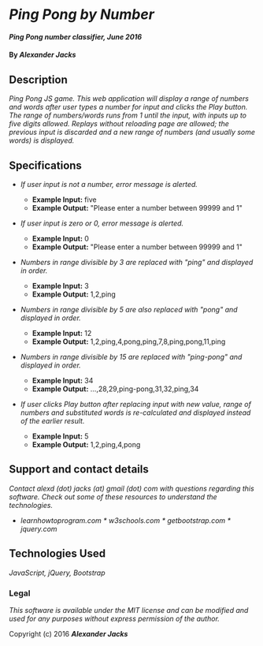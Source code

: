 # _Ping Pong by Number_

#### _Ping Pong number classifier, June 2016_

#### By _Alexander Jacks_

## Description

_Ping Pong JS game. This web application will display a range of numbers and words after user types a number for input and clicks the Play button. The range of numbers/words runs from 1 until the input, with inputs up to five digits allowed._
_Replays without reloading page are allowed; the previous input is discarded and a new range of numbers (and usually some words) is displayed._

## Specifications

* _If user input is not a number, error message is alerted._
  * **Example Input:** five
  * **Example Output:** "Please enter a number between 99999 and 1"

* _If user input is zero or 0, error message is alerted._
  * **Example Input:** 0
  * **Example Output:** "Please enter a number between 99999 and 1"

* _Numbers in range divisible by 3 are replaced with "ping" and displayed in order._
  * **Example Input:** 3
  * **Example Output:** 1,2,ping
* _Numbers in range divisible by 5 are also replaced with "pong" and displayed in order._
  * **Example Input:** 12
  * **Example Output:** 1,2,ping,4,pong,ping,7,8,ping,pong,11,ping
* _Numbers in range divisible by 15 are replaced with "ping-pong" and displayed in order._
  * **Example Input:** 34
  * **Example Output:** ...,28,29,ping-pong,31,32,ping,34

* _If user clicks Play button after replacing input with new value, range of numbers and substituted words is re-calculated and displayed instead of the earlier result._
  * **Example Input:** 5
  * **Example Output:** 1,2,ping,4,pong

## Support and contact details

_Contact alexd (dot) jacks (at) gmail (dot) com with questions regarding this software. Check out some of these resources to understand the technologies._

* _learnhowtoprogram.com * w3schools.com * getbootstrap.com * jquery.com_

## Technologies Used

_JavaScript, jQuery, Bootstrap_


### Legal

_This software is available under the MIT license and can be modified and used for any purposes without express permission of the author._

Copyright (c) 2016 **_Alexander Jacks_**

